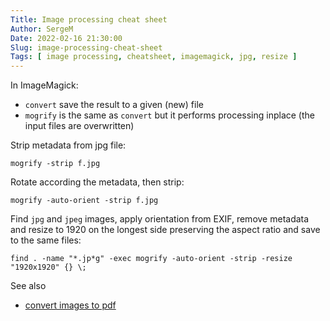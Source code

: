 ```yaml
---
Title: Image processing cheat sheet
Author: SergeM
Date: 2022-02-16 21:30:00
Slug: image-processing-cheat-sheet
Tags: [ image processing, cheatsheet, imagemagick, jpg, resize ]
---
```




In ImageMagick:

* `convert` save the result to a given (new) file
* `mogrify` is the same as `convert` but it performs processing inplace (the input files are overwritten)

Strip metadata from jpg file:

    mogrify -strip f.jpg

Rotate according the metadata, then strip:

    mogrify -auto-orient -strip f.jpg 

Find `jpg` and `jpeg` images, apply orientation from EXIF, remove metadata and resize to 1920 on the longest side
preserving the aspect ratio and save to the same files:

    find . -name "*.jp*g" -exec mogrify -auto-orient -strip -resize "1920x1920" {} \;


See also
* [convert images to pdf](/combine-images-to-pdf.html)
